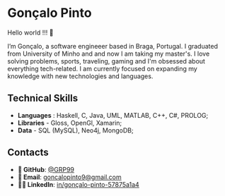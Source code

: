 # Gonçalo Pinto 

Hello world !!! 👋 

I’m Gonçalo, a software engineeer based in Braga, Portugal. I graduated from University of Minho and and now I am taking my master's. I love solving problems, sports, traveling, gaming and I'm obsessed about everything tech-related. I am currently focused on expanding my knowledge with new technologies and languages.

## Technical Skills
  - **Languages** : Haskell, C, Java, UML, MATLAB, C++, C#, PROLOG;
  - **Libraries** - Gloss, OpenGl, Xamarin;
  - **Data** - SQL (MySQL), Neo4j, MongoDB;
  
## Contacts
- **🐙 GitHub**: [@GRP99](https://github.com/GRP99/)
- **📧 Email**: [goncalopinto9@gmail.com](mailto:goncalopinto9@gmail.com)
- **🧑‍💼 LinkedIn**: [in/gonçalo-pinto-57875a1a4](https://www.linkedin.com/in/gonçalo-pinto-57875a1a4)
